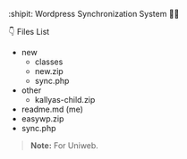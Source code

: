 :shipit:   Wordpress Synchronization System  :male_detective:

:point_down: Files List
* new
  * classes
  * new.zip
  * sync.php
* other
  * kallyas-child.zip
* readme.md (me)
* easywp.zip
* sync.php

 > **Note:** For Uniweb.
